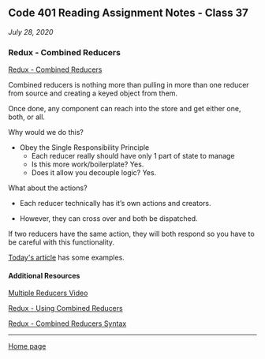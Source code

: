 ## Code 401 Reading Assignment Notes - Class 37

_July 28, 2020_

### Redux - Combined Reducers

[Redux - Combined Reducers](https://codefellows.github.io/code-401-javascript-guide/curriculum/class-37/DISCUSSION)

Combined reducers is nothing more than pulling in more than one reducer from source and creating a keyed object from them.

Once done, any component can reach into the store and get either one, both, or all.

Why would we do this?

- Obey the Single Responsibility Principle
  - Each reducer really should have only 1 part of state to manage
  - Is this more work/boilerplate? Yes.
  - Does it allow you decouple logic? Yes.

What about the actions?

- Each reducer technically has it’s own actions and creators.

- However, they can cross over and both be dispatched.

If two reducers have the same action, they will both respond so you have to be careful with this functionality.

[Today's article](https://codefellows.github.io/code-401-javascript-guide/curriculum/class-37/DISCUSSION) has some examples.





#### Additional Resources

[Multiple Reducers Video](https://www.youtube.com/watch?v=gBER4Or86hE)

[Redux - Using Combined Reducers](https://redux.js.org/recipes/structuring-reducers/using-combinereducers/)

[Redux - Combined Reducers Syntax](https://redux.js.org/api/combinereducers/)




---
[Home page](https://marlene-rinker.github.io/reading-notes/)